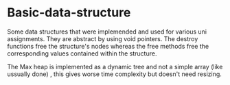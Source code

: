 # Basic-data-structure

Some data structures that were implemended and used for various uni assignments. They are abstract by using void pointers.
The destroy functions free the structure's nodes whereas the free methods free the corresponding values contained within the structure.

The Max heap is implemented as a dynamic tree and not a simple array (like ussually done) , this gives worse time complexity but doesn't need resizing.
